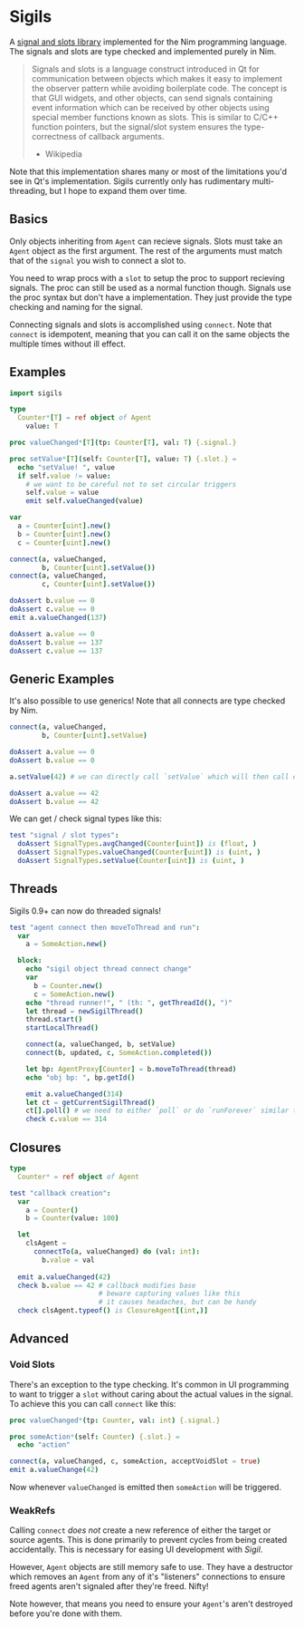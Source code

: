 # Sigils

A [signal and slots library](https://en.wikipedia.org/wiki/Signals_and_slots) implemented for the Nim programming language. The signals and slots are type checked and implemented purely in Nim.

> Signals and slots is a language construct introduced in Qt for communication between objects which makes it easy to implement the observer pattern while avoiding boilerplate code. The concept is that GUI widgets, and other objects, can send signals containing event information which can be received by other objects using special member functions known as slots. This is similar to C/C++ function pointers, but the signal/slot system ensures the type-correctness of callback arguments.
> - Wikipedia

Note that this implementation shares many or most of the limitations you'd see in Qt's implementation. Sigils currently only has rudimentary multi-threading, but I hope to expand them over time.

## Basics

Only objects inheriting from `Agent` can recieve signals. Slots must take an `Agent` object as the first argument. The rest of the arguments must match that of the `signal` you wish to connect a slot to.

You need to wrap procs with a `slot` to setup the proc to support recieving signals. The proc can still be used as a normal function though. Signals use the proc syntax but don't have a implementation. They just provide the type checking and naming for the signal.

Connecting signals and slots is accomplished using `connect`. Note that `connect` is idempotent, meaning that you can call it on the same objects the multiple times without ill effect.

## Examples

```nim
import sigils

type
  Counter*[T] = ref object of Agent
    value: T

proc valueChanged*[T](tp: Counter[T], val: T) {.signal.}

proc setValue*[T](self: Counter[T], value: T) {.slot.} =
  echo "setValue! ", value
  if self.value != value:
    # we want to be careful not to set circular triggers
    self.value = value
    emit self.valueChanged(value)

var
  a = Counter[uint].new()
  b = Counter[uint].new()
  c = Counter[uint].new()

connect(a, valueChanged,
        b, Counter[uint].setValue())
connect(a, valueChanged,
        c, Counter[uint].setValue())

doAssert b.value == 0
doAssert c.value == 0
emit a.valueChanged(137)

doAssert a.value == 0
doAssert b.value == 137
doAssert c.value == 137
```

## Generic Examples

It's also possible to use generics! Note that all connects are type checked by Nim.

```nim
connect(a, valueChanged,
        b, Counter[uint].setValue)

doAssert a.value == 0
doAssert b.value == 0

a.setValue(42) # we can directly call `setValue` which will then call emit

doAssert a.value == 42
doAssert b.value == 42
```

We can get / check signal types like this:

```nim
test "signal / slot types":
  doAssert SignalTypes.avgChanged(Counter[uint]) is (float, )
  doAssert SignalTypes.valueChanged(Counter[uint]) is (uint, )
  doAssert SignalTypes.setValue(Counter[uint]) is (uint, )
```

## Threads

Sigils 0.9+ can now do threaded signals! 

```nim
test "agent connect then moveToThread and run":
  var
    a = SomeAction.new()

  block:
    echo "sigil object thread connect change"
    var
      b = Counter.new()
      c = SomeAction.new()
    echo "thread runner!", " (th: ", getThreadId(), ")"
    let thread = newSigilThread()
    thread.start()
    startLocalThread()

    connect(a, valueChanged, b, setValue)
    connect(b, updated, c, SomeAction.completed())

    let bp: AgentProxy[Counter] = b.moveToThread(thread)
    echo "obj bp: ", bp.getId()

    emit a.valueChanged(314)
    let ct = getCurrentSigilThread()
    ct[].poll() # we need to either `poll` or do `runForever` similar to async
    check c.value == 314
```

## Closures

```nim
type
  Counter* = ref object of Agent

test "callback creation":
  var
    a = Counter()
    b = Counter(value: 100)

  let
    clsAgent =
      connectTo(a, valueChanged) do (val: int):
        b.value = val
  
  emit a.valueChanged(42)
  check b.value == 42 # callback modifies base
                      # beware capturing values like this
                      # it causes headaches, but can be handy
  check clsAgent.typeof() is ClosureAgent[(int,)]
```


## Advanced

### Void Slots

There's an exception to the type checking. It's common in UI programming to want to trigger a `slot` without caring about the actual values in the signal. To achieve this you can call `connect` like this:

```nim
proc valueChanged*(tp: Counter, val: int) {.signal.}

proc someAction*(self: Counter) {.slot.} =
  echo "action"

connect(a, valueChanged, c, someAction, acceptVoidSlot = true)
emit a.valueChange(42)
```

Now whenever `valueChanged` is emitted then `someAction` will be triggered.

### WeakRefs

Calling `connect` _does not_ create a new reference of either the target or source agents. This is done primarily to prevent cycles from being created accidentally. This is necessary for easing UI development with _Sigil_.

However, `Agent` objects are still memory safe to use. They have a destructor which removes an `Agent` from any of it's "listeners" connections to ensure freed agents aren't signaled after they're freed. Nifty!

Note however, that means you need to ensure your `Agent`'s aren't destroyed before you're done with them.
